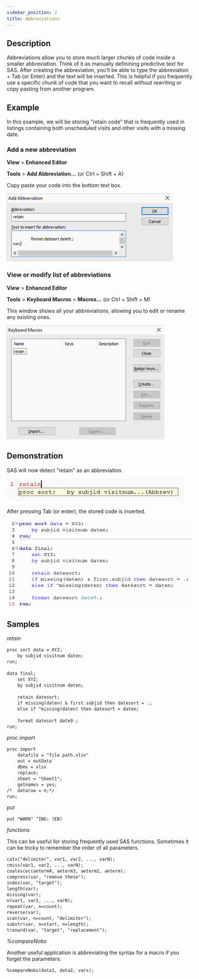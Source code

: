 ```yaml
---
sidebar_position: 2
title: Abbreviations
---
```


## Description

Abbreviations allow you to store much larger chunks of code inside a smaller abbreviation. Think of it as manually definining predictive text for SAS. After creating the abbreviation, you’ll be able to type the abbreviation + Tab (or Enter) and the text will be inserted. This is helpful if you frequently use a specific chunk of code that you want to recall without rewriting or copy pasting from another program.

## Example

In this example, we will be storing "retain code" that is frequently used in listings containing both unscheduled visits and other visits with a missing date.

### Add a new abbreviation

**View** > **Enhanced Editor**

**Tools** > **Add Abbreviation...** (or Ctrl + Shift + A)

Copy paste your code into the bottom text box.

![](/img/settings/abbreviations1.png)

### View or modify list of abbreviations

**View** > **Enhanced Editor**

**Tools** > **Keyboard Macros** > **Macros...** (or Ctrl + Shift + M)

This window shows all your abbreviations, allowing you to edit or rename any existing ones.

![](/img/settings/abbreviations2.png)

## Demonstration

SAS will now detect "retain" as an abbreviation.

![](/img/settings/abbreviations3.png)

After pressing Tab (or enter), the stored code is inserted.

![](/img/settings/abbreviations4.png)

## Samples

_retain_

```sas
proc sort data = XYZ;
    by subjid visitnum daten;
run;

data final;
    set XYZ;
    by subjid visitnum daten;

    retain datesort;
    if missing(daten) & first.subjid then datesort = .;
    else if ^missing(daten) then datesort = daten;

    format datesort date9.;
run;
```

_proc import_

```
proc import
    datafile = "file path.xlsx"
    out = outData
    dbms = xlsx
    replace;
    sheet = "Sheet1";
    getnames = yes;
/*  datarow = n;*/
run;
```

_put_

```
put "WARN" "ING: (EB)
```

_functions_

This can be useful for storing frequently used SAS functions. Sometimes it can be tricky to remember the order of all parameters.

```
catx("delimiter", var1, var2, ..., varN);
cmiss(var1, var2, ..., varN);
coalescec(aeterm4, aeterm3, aeterm2, aeterm);
compress(var, "remove these");
index(var, "target");
length(var);
missing(var);
n(var1, var2, ..., varN);
repeat(var, n=count);
reverse(var);
scan(var, n=count, "delimiter");
substr(var, n=start, n=length);
tranwrd(var, "target", "replacement");
```

_%compareNobs_

Another useful application is abbreviating the syntax for a macro if you forget the parameters.

```
%compareNobs(data1, data2, vars);
```
